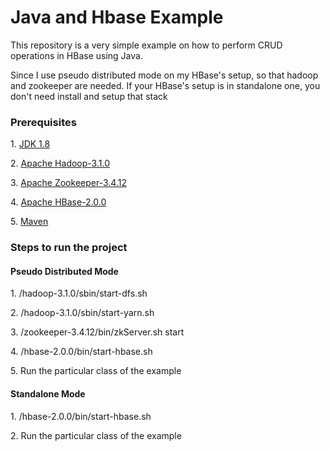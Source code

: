 <h1> Java and Hbase Example</h1>

<p> This repository is a very simple example on how to perform CRUD operations in HBase using Java.</p>
<p> Since I use pseudo distributed mode on my HBase's setup, so that hadoop and zookeeper are needed. If your HBase's setup is in standalone one, you don't need install and setup that stack</p>

<h3>Prerequisites</h3>
<p>1. <a href="http://www.oracle.com/technetwork/java/javase/downloads/jdk8-downloads-2133151.html">JDK 1.8</a></p>
<p>2. <a href="http://www.apache.org/dyn/closer.cgi/hadoop/common/hadoop-3.1.0/hadoop-3.1.0.tar.gz">Apache Hadoop-3.1.0</a></p>
<p>3. <a href="http://www-us.apache.org/dist/zookeeper/zookeeper-3.4.12/">Apache Zookeeper-3.4.12</a></p>
<p>4. <a href="http://www.apache.org/dyn/closer.lua/hbase/2.0.0/hbase-2.0.0-bin.tar.gz">Apache HBase-2.0.0</a></p>
<p>5. <a href="https://maven.apache.org">Maven</a></p>

<h3>Steps to run the project</h3>
<h4>Pseudo Distributed Mode</h4>
<p>1. /hadoop-3.1.0/sbin/start-dfs.sh</p>
<p>2. /hadoop-3.1.0/sbin/start-yarn.sh</p>
<p>3. /zookeeper-3.4.12/bin/zkServer.sh start</p>
<p>4. /hbase-2.0.0/bin/start-hbase.sh</p>
<p>5. Run the particular class of the example</p>

<h4>Standalone Mode</h4>
<p>1. /hbase-2.0.0/bin/start-hbase.sh</p>
<p>2. Run the particular class of the example</p>
